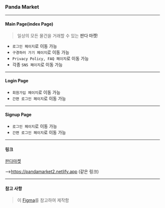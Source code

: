 ### Panda Market
***
#### Main Page(index Page)
> 일상의 모든 물건을 거래할 수 있는 **판다 마켓**!

* `로그인 페이지`로 이동 가능
* `구경하러 가기 페이지`로 이동 가능
* `Privacy Policy, FAQ 페이지`로 이동 가능
* 각종 `SNS 페이지`로 이동 가능

***
#### Login Page
* `회원가입 페이지`로 이동 가능
* `간편 로그인 페이지`로 이동 가능

***
#### Signup Page
* `로그인 페이지`로 이동 가능
* `간편 로그인 페이지`로 이동 가능

***
#### 링크
[판다마켓](https://pandamarket2.netlify.app)

-->https://pandamarket2.netlify.app (같은 링크)

***
#### 참고 사항
> 이 [Figma](https://www.figma.com/design/EWfmnBJU3fdkeHKyYBQW6L/[%EC%88%98%EA%B0%95%EC%83%9D-%EA%B3%B5%EC%9C%A0%EC%9A%A9]-%ED%8C%90%EB%8B%A4%EB%A7%88%EC%BC%93?node-id=973-8280&t=epmYPhgdIFGAHIRz-0)를 참고하여 제작함